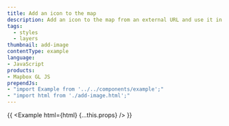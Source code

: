 ```yaml
---
title: Add an icon to the map
description: Add an icon to the map from an external URL and use it in a [symbol layer](/mapbox-gl-js/style-spec#layers-symbol).
tags:
  - styles
  - layers
thumbnail: add-image
contentType: example
language:
- JavaScript
products:
- Mapbox GL JS
prependJs:
- "import Example from '../../components/example';"
- "import html from './add-image.html';"
---
```


{{ <Example html={html} {...this.props} /> }}
